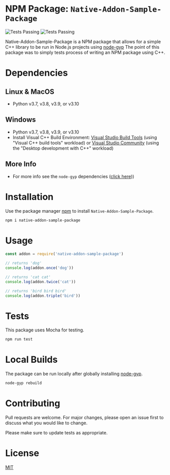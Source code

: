 # NPM Package: `Native-Addon-Sample-Package`

![Tests Passing](https://github.com/dakotawong/native-addon-sample-package/actions/workflows/npm-tests.yml/badge.svg?branch=main)
![Tests Passing](https://github.com/dakotawong/native-addon-sample-package/actions/workflows/npm-publish.yml/badge.svg?branch=main)

Native-Addon-Sample-Package is a NPM package that allows for a simple C++ library to be run in Node.js projects using [node-gyp](https://www.npmjs.com/package/node-gyp) The point of this package was to simply tests process of writing an NPM package using C++.

# Dependencies

## Linux & MacOS

- Python v3.7, v3.8, v3.9, or v3.10

## Windows

- Python v3.7, v3.8, v3.9, or v3.10
- Install Visual C++ Build Environment: [Visual Studio Build Tools](https://visualstudio.microsoft.com/thank-you-downloading-visual-studio/?sku=BuildTools) (using "Visual C++ build tools" workload) or [Visual Studio Community](https://visualstudio.microsoft.com/thank-you-downloading-visual-studio/?sku=Community) (using the "Desktop development with C++" workload)

## More Info

- For more info see the `node-gyp` dependencies ([click here](https://github.com/nodejs/node-gyp#installation)))


# Installation

Use the package manager [npm](https://docs.npmjs.com/downloading-and-installing-node-js-and-npm) to install `Native-Addon-Sample-Package`.

```bash
npm i native-addon-sample-package
```

# Usage

```javascript
const addon = require('native-addon-sample-package')

// returns 'dog'
console.log(addon.once('dog'))

// returns 'cat cat'
console.log(addon.twice('cat'))

// returns 'bird bird bird'
console.log(addon.triple('bird'))
```

# Tests

This package uses Mocha for testing.
```bash
npm run test
```

# Local Builds

The package can be run locally after globally installing [node-gyp](https://www.npmjs.com/package/node-gyp).

```bash
node-gyp rebuild
```

# Contributing

Pull requests are welcome. For major changes, please open an issue first
to discuss what you would like to change.

Please make sure to update tests as appropriate.

# License

[MIT](https://choosealicense.com/licenses/mit/)